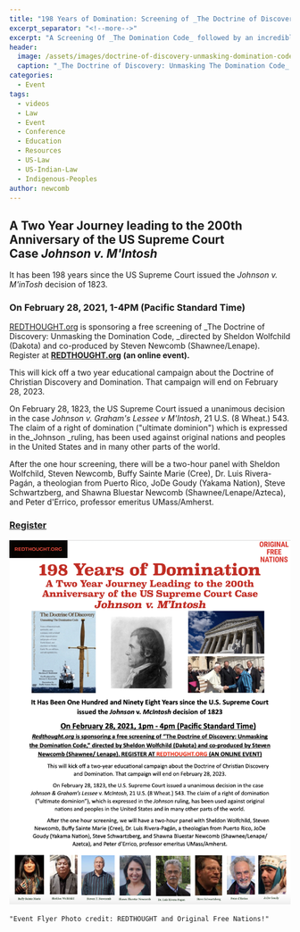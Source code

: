 ```yaml
---
title: "198 Years of Domination: Screening of _The Doctrine of Discovery: Unmasking the Domination Code_ with Panel"
excerpt_separator: "<!--more-->"
excerpt: "A Screening Of _The Domination Code_ followed by an incredible panel discussion with Sheldon Wolfchild (Dakota), Steven Newcomb (Shawnee/Lenape), Buffy Sainte Marie (Cree), Dr. Luis Rivera-Pagán, JoDe Goudy (Yakama Nation), Steve Schwartzberg, Shawna Bluestar Newcomb (Shawnee/Lenape/Azteca), and Peter d'Errico"
header:
  image: /assets/images/doctrine-of-discovery-unmasking-domination-code.jpg
  caption: "_The Doctrine of Discovery: Unmasking The Domination Code_ directed by Sheldon Wolfchild and co-produced by Steven T. Newcomb"
categories:
  - Event
tags:
  - videos
  - Law
  - Event
  - Conference
  - Education
  - Resources
  - US-Law
  - US-Indian-Law
  - Indigenous-Peoples
author: newcomb  
---
```

## **A Two Year Journey leading to the 200th Anniversary of the US Supreme Court Case _Johnson v. M'Intosh_**

It has been 198 years since the US Supreme Court issued the _Johnson v. M'inTosh_ decision of 1823.

### On **February 28, 2021, 1-4PM (Pacific Standard Time)**

[REDTHOUGHT.org](http://Redthought.org) is sponsoring a free screening of _The Doctrine of Discovery: Unmasking the Domination Code, _directed by Sheldon Wolfchild (Dakota) and co-produced by Steven Newcomb (Shawnee/Lenape). Register at **[REDTHOUGHT.org](http://Redthought.org)** **(an online event).**

This will kick off a two year educational campaign about the Doctrine of Christian Discovery and Domination. That campaign will end on February 28, 2023.

On February 28, 1823, the US Supreme Court issued a unanimous decision in the case _Johnson v. Graham's Lessee v M'Intosh_, 21 U.S. (8 Wheat.) 543\. The claim of a right of domination ("ultimate dominion") which is expressed in the_Johnson _ruling, has been used against original nations and peoples in the United States and in many other parts of the world.

After the one hour screening, there will be a two-hour panel with Sheldon Wolfchild, Steven Newcomb, Buffy Sainte Marie (Cree), Dr. Luis Rivera-Pagán, a theologian from Puerto Rico, JoDe Goudy (Yakama Nation), Steve Schwartzberg, and Shawna Bluestar Newcomb (Shawnee/Lenape/Azteca), and Peter d'Errico, professor emeritus UMass/Amherst.

### [Register](https://redthought.org/)

!["Event Flyer Photo credit: REDTHOUGHT and Original Free Nations!"](/assets/images/198-years-domination-domination-code.png)
```
"Event Flyer Photo credit: REDTHOUGHT and Original Free Nations!"
```
